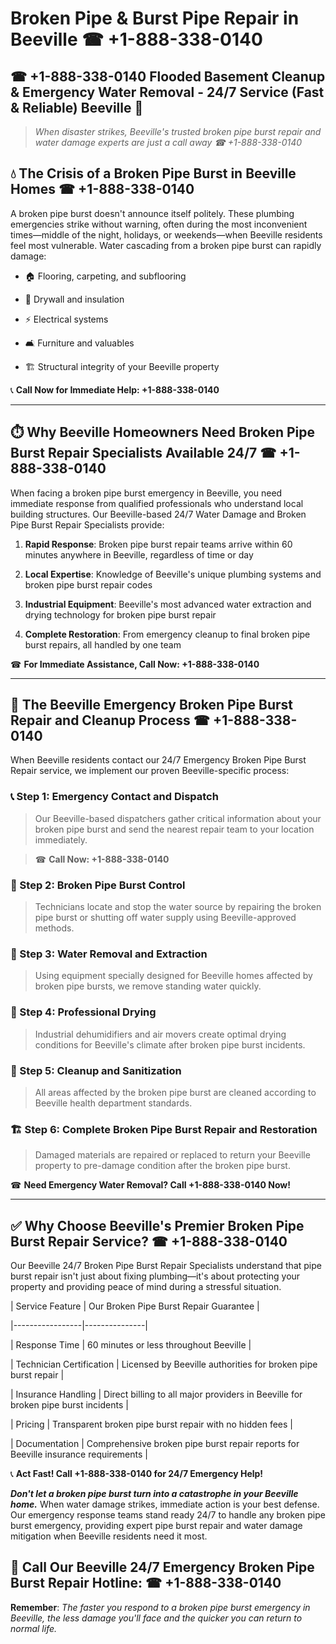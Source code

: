 # Broken Pipe & Burst Pipe Repair in Beeville ☎ +1-888-338-0140  
## ☎ +1-888-338-0140 Flooded Basement Cleanup & Emergency Water Removal - 24/7 Service (Fast & Reliable) Beeville 🚨  

> *When disaster strikes, Beeville's trusted broken pipe burst repair and water damage experts are just a call away ☎ +1-888-338-0140*  

## 💧 The Crisis of a Broken Pipe Burst in Beeville Homes ☎ +1-888-338-0140  

A broken pipe burst doesn't announce itself politely. These plumbing emergencies strike without warning, often during the most inconvenient times—middle of the night, holidays, or weekends—when Beeville residents feel most vulnerable. Water cascading from a broken pipe burst can rapidly damage:  

* 🏠 Flooring, carpeting, and subflooring  
* 🧱 Drywall and insulation  
* ⚡ Electrical systems  
* 🛋️ Furniture and valuables  
* 🏗️ Structural integrity of your Beeville property  

📞 **Call Now for Immediate Help: +1-888-338-0140**  

---  

## ⏱️ Why Beeville Homeowners Need Broken Pipe Burst Repair Specialists Available 24/7 ☎ +1-888-338-0140  

When facing a broken pipe burst emergency in Beeville, you need immediate response from qualified professionals who understand local building structures. Our Beeville-based 24/7 Water Damage and Broken Pipe Burst Repair Specialists provide:  

1. **Rapid Response**: Broken pipe burst repair teams arrive within 60 minutes anywhere in Beeville, regardless of time or day  
2. **Local Expertise**: Knowledge of Beeville's unique plumbing systems and broken pipe burst repair codes  
3. **Industrial Equipment**: Beeville's most advanced water extraction and drying technology for broken pipe burst repair  
4. **Complete Restoration**: From emergency cleanup to final broken pipe burst repairs, all handled by one team  

☎ **For Immediate Assistance, Call Now: +1-888-338-0140**  

---  

## 🔧 The Beeville Emergency Broken Pipe Burst Repair and Cleanup Process ☎ +1-888-338-0140  

When Beeville residents contact our 24/7 Emergency Broken Pipe Burst Repair service, we implement our proven Beeville-specific process:  

### 📞 Step 1: Emergency Contact and Dispatch  
> Our Beeville-based dispatchers gather critical information about your broken pipe burst and send the nearest repair team to your location immediately.  
> ☎ **Call Now: +1-888-338-0140**  

### 🚿 Step 2: Broken Pipe Burst Control  
> Technicians locate and stop the water source by repairing the broken pipe burst or shutting off water supply using Beeville-approved methods.  

### 🌊 Step 3: Water Removal and Extraction  
> Using equipment specially designed for Beeville homes affected by broken pipe bursts, we remove standing water quickly.  

### 💨 Step 4: Professional Drying  
> Industrial dehumidifiers and air movers create optimal drying conditions for Beeville's climate after broken pipe burst incidents.  

### 🧼 Step 5: Cleanup and Sanitization  
> All areas affected by the broken pipe burst are cleaned according to Beeville health department standards.  

### 🏗️ Step 6: Complete Broken Pipe Burst Repair and Restoration  
> Damaged materials are repaired or replaced to return your Beeville property to pre-damage condition after the broken pipe burst.  

☎ **Need Emergency Water Removal? Call +1-888-338-0140 Now!**  

---  

## ✅ Why Choose Beeville's Premier Broken Pipe Burst Repair Service? ☎ +1-888-338-0140  

Our Beeville 24/7 Broken Pipe Burst Repair Specialists understand that pipe burst repair isn't just about fixing plumbing—it's about protecting your property and providing peace of mind during a stressful situation.  

| Service Feature | Our Broken Pipe Burst Repair Guarantee |  
|-----------------|---------------|  
| Response Time | 60 minutes or less throughout Beeville |  
| Technician Certification | Licensed by Beeville authorities for broken pipe burst repair |  
| Insurance Handling | Direct billing to all major providers in Beeville for broken pipe burst incidents |  
| Pricing | Transparent broken pipe burst repair with no hidden fees |  
| Documentation | Comprehensive broken pipe burst repair reports for Beeville insurance requirements |  

📞 **Act Fast! Call +1-888-338-0140 for 24/7 Emergency Help!**  

***Don't let a broken pipe burst turn into a catastrophe in your Beeville home.*** When water damage strikes, immediate action is your best defense. Our emergency response teams stand ready 24/7 to handle any broken pipe burst emergency, providing expert pipe burst repair and water damage mitigation when Beeville residents need it most.  

## 📱 Call Our Beeville 24/7 Emergency Broken Pipe Burst Repair Hotline: ☎ +1-888-338-0140  

**Remember**: *The faster you respond to a broken pipe burst emergency in Beeville, the less damage you'll face and the quicker you can return to normal life.*